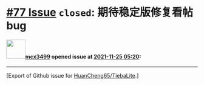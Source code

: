 # [\#77 Issue](https://github.com/HuanCheng65/TiebaLite/issues/77) `closed`: 期待稳定版修复看帖bug

#### <img src="https://avatars.githubusercontent.com/u/51524462?v=4" width="50">[mcx3499](https://github.com/mcx3499) opened issue at [2021-11-25 05:20](https://github.com/HuanCheng65/TiebaLite/issues/77):






-------------------------------------------------------------------------------



[Export of Github issue for [HuanCheng65/TiebaLite](https://github.com/HuanCheng65/TiebaLite).]
